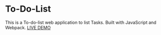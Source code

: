 # To-Do-List
This is a To-do-list web application to list Tasks. Built with JavaScript and Webpack.
[LIVE DEMO](https://ademola-coding.github.io/To-Do-List/)
